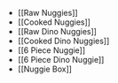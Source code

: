 - [[Raw Nuggies]]
- [[Cooked Nuggies]]
- [[Raw Dino Nuggies]]
- [[Cooked Dino Nuggies]]
- [[6 Piece Nuggie]]
- [[6 Piece Dino Nuggie]]
- [[Nuggie Box]]


